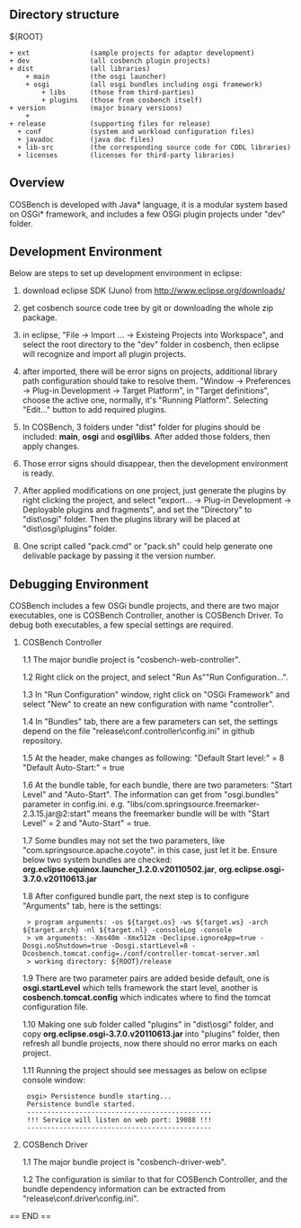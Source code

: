 Directory structure
-------------------
  
${ROOT}
  
    + ext		      	(sample projects for adaptor development)    
    + dev				(all cosbench plugin projects)
    + dist				(all libraries)
		+ main			(the osgi launcher)
		+ osgi			(all osgi bundles including osgi framework) 
			+ libs		(those from third-parties)
			+ plugins	(those from cosbench itself)			
    + version			(major binary versions)
		+ 
    + release			(supporting files for release)
      + conf			(system and workload configuration files)
      + javadoc		    (java doc files)
      + lib-src		    (the corresponding source code for CDDL libraries)
      + licenses		(licenses for third-party libraries)

Overview
--------

COSBench is developed with Java* language, it is a modular system based on OSGi* framework, and includes a few OSGi 
plugin projects under "dev" folder.


Development Environment
-----------------------

Below are steps to set up development environment in eclipse:

1. download eclipse SDK (Juno) from http://www.eclipse.org/downloads/

2. get cosbench source code tree by git or downloading the whole zip package.

3. in eclipse,  "File -> Import ... -> Existeing Projects into Workspace", and select the root directory to the "dev" 
folder in cosbench, then eclipse will recognize and import all plugin projects.

4. after imported, there will be error signs on projects, additional library path configuration should take to resolve 
them. "Window -> Preferences -> Plug-in Development -> Target Platform", in "Target definitions", choose the active one,
normally, it's "Running Platform". Selecting "Edit..." button to add required plugins. 

5. In COSBench, 3 folders under "dist" folder for plugins should be included: **main**, **osgi** and **osgi\libs**. After added those folders, then apply changes.

6. Those error signs should disappear, then the development environment is ready.

7. After applied modifications on one project, just generate the plugins by right clicking the project, and select "export... -> Plug-in Development -> Deployable plugins and fragments", 
and set the "Directory" to "dist\osgi" folder. Then the plugins library will be placed at "dist\osgi\plugins" folder.

8. One script called "pack.cmd" or "pack.sh" could help generate one delivable package by passing it the version number.  


Debugging Environment
---------------------

COSBench includes a few OSGi bundle projects, and there are two major executables, one is COSBench Controller, another is COSBench Driver.
To debug both executables, a few special settings are required.

1. COSBench Controller

	1.1 The major bundle project is "cosbench-web-controller".
	
	1.2 Right click on the project, and select "Run As"\"Run Configuration...".
	
	1.3 In "Run Configuration" window, right click on "OSGi Framework" and select "New" to create an new configuration with name "controller".
	
	1.4 In "Bundles" tab, there are a few parameters can set, the settings depend on the file "release\conf\.controller\config.ini" in github repository.
	
	1.5 At the header, make changes as following:
		"Default Start level:" = 8
		"Default Auto-Start:" = true
		
	1.6 At the bundle table, for each bundle, there are two parameters: "Start Level" and "Auto-Start". The information can get from "osgi.bundles" parameter in config.ini.
		e.g.
		"libs/com.springsource.freemarker-2.3.15.jar@2\:start" means the freemarker bundle will be with "Start Level" = 2 and "Auto-Start" = true.
		
	1.7 Some bundles may not set the two parameters, like "com.springsource.apache.coyote". in this case, just let it be. 
	Ensure below two system bundles are checked: **org.eclipse.equinox.launcher_1.2.0.v20110502.jar**, **org.eclipse.osgi-3.7.0.v20110613.jar**
	
	1.8 After configured bundle part, the next step is to configure "Arguments" tab, here is the settings:
		
		> program arguments: -os ${target.os} -ws ${target.ws} -arch ${target.arch} -nl ${target.nl} -consoleLog -console
		> vm arguments: -Xms40m -Xmx512m -Declipse.ignoreApp=true -Dosgi.noShutdown=true -Dosgi.startLevel=8 -Dcosbench.tomcat.config=./conf/controller-tomcat-server.xml
		> working directory: ${ROOT}/release
		
	1.9 There are two parameter pairs are added beside default, one is **osgi.startLevel** which tells framework the start level, another is **cosbench.tomcat.config** which indicates where to find the tomcat configuration file.
		
	1.10 Making one sub folder called "plugins" in "dist\osgi" folder, and copy **org.eclipse.osgi-3.7.0.v20110613.jar** into "plugins" folder, then refresh all bundle projects, now there should no error marks on each project.
		
	1.11 Running the project should see messages as below on eclipse console window:
	
		osgi> Persistence bundle starting...
		Persistence bundle started.
		----------------------------------------------
		!!! Service will listen on web port: 19088 !!!
		----------------------------------------------
	
2. COSBench Driver

	1.1 The major bundle project is "cosbench-driver-web". 
	
	1.2 The configuration is similar to that for COSBench Controller, and the bundle dependency information can be extracted from "release\conf\.driver\config.ini".



== END ==
